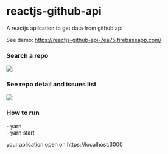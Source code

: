 # reactjs-github-api
A reactjs aplication to get data from github api

See demo: https://reactjs-github-api-7ea75.firebaseapp.com/

<h3> Search a repo </h3>
<img src="https://lh3.googleusercontent.com/W3zEjtOOWAgLRGLskxmu0a0NfpQ6DhCn3KQ1M3Lcg_Vrnio8gNJTWLTtnVTJ5XHrbVinGzvLVjN4cvCoAJbjR_7T9CsDgK9tH-6WEEy-zlzNHXqKmjPyXE2-YpeRiO-3LDuG3uY-gaX00mnwdHlal_sqbHs2DjTKt-7QFAX6dLGypLJ9klRM0LYGx7nC77dP10IfPcRU_KHdjyNpwbHVgLpieVPunlR7VKMKUm5b4T0oYu3dCdfKSuhVoW07dgBy8bnAifwG9Js-qq3spEjW4XVDyYMhp9U-8xq5GSzDVx9sS3IZHxwSRuDolfoJ1lJ4l1DlKo4IqOYKarShLkWRnkIDsuXtp4j78sE9yUkhMz8fxcRUchPz-8kSkrGYqqTViIMNLwve-ZVr4_73JKJyZgmBQJOFi-LN3RG3VK5r2rHBXnmBzOCXJ2KX1HYI5_oT6hNSSQ9jKxRlUZmJkfuOKb3YDhv3GtuGdLI4nsOXcjrxwNGkTWw6VupNqsj0ovhSGWftwk6iTjIAkKBnigkP7XQDCoQNyqIrqtihEQjm9JPFdaXdl--q4b9PE_C4W7_bqItoTO0snJaw0Bwaj0pv_g5toHiL0oNp32P4occILFKaSDS_a6S8deLsfDU=w1920-h919" />
<h3> See repo detail and issues list</h3>
<img src="https://lh3.googleusercontent.com/IIvnS5JqMC6VdxQBmMcUlHV2hBEG-lypLjJPtvSxYZ209nfpmue50xvpnBkdoGZwzNTp6QtxitULHGt_2pj4jjGbgx2PyNZgNWZssGGlK4JyLGQF3_SXoVe0ZWnmN7jEddz6mb-Vr-bGuTt8jNQRgy8mVuyXz15nQKecg5HhPazkQf4sjXCjBCcgdZr8oq8ACMOJLX1ad1XM5j9vlJdc3Aa09HmEKz9W7OPBy9NPgsk7UpvvCRjEhHMj36s3ozBfmwy0ByugPsP4JUUkx_x69OWHsczs5Sm-Y1CcDLuPgfNNP-RLWitJtvyyoZv4wQOevfLhAlxsUUedCA5dtX3kIOo4wvS0vOZmAZlXPDuH6F8PuSPBdqK17YnQHZCqANPpJ3hf8AedxosIlvTW8Uv0WhSfQ-fwTJ3VtHQC4XmLldrEekIA03HJMirYznGiBLjrusDOjfKXixb9bISc4KNR7JCol3KsiJ6dR-D-KRL-xitTqR8aBIkLmen7gCrA70qlhk75DjlUlfJJO226WCj9lTnNC4Ef9fJRkd-sxJjOxpBRXQEFbA8Ut1nLeKY8H6PNKpQ_S452EAyX0cICNTQn6-3n2p687VomYZ3SITJdF-vDC8De41gJj5RIeu4=w1920-h919"/>


<h3>How to run</h3>
- yarn </br>
- yarn start

your aplication open on https://localhost:3000
